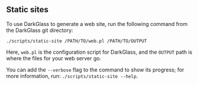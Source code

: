 ## Static sites

To use DarkGlass to generate a web site, run the following command from the DarkGlass git directory:

```
./scripts/static-site /PATH/TO/web.pl /PATH/TO/OUTPUT
```

Here, `web.pl` is the configuration script for DarkGlass, and the `OUTPUT`
path is where the files for your web server go.

You can add the `--verbose` flag to the command to show its progress; for more information, run: `./scripts/static-site --help`.
